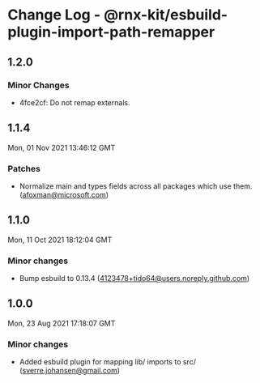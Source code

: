 # Change Log - @rnx-kit/esbuild-plugin-import-path-remapper

## 1.2.0

### Minor Changes

- 4fce2cf: Do not remap externals.

## 1.1.4

Mon, 01 Nov 2021 13:46:12 GMT

### Patches

- Normalize main and types fields across all packages which use them. (afoxman@microsoft.com)

## 1.1.0

Mon, 11 Oct 2021 18:12:04 GMT

### Minor changes

- Bump esbuild to 0.13.4 (4123478+tido64@users.noreply.github.com)

## 1.0.0

Mon, 23 Aug 2021 17:18:07 GMT

### Minor changes

- Added esbuild plugin for mapping lib/ imports to src/ (sverre.johansen@gmail.com)

